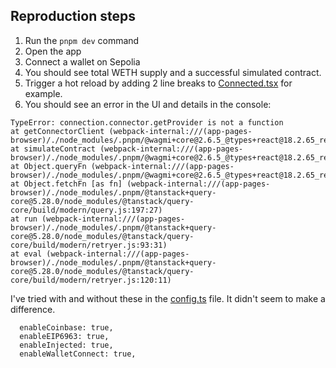 ## Reproduction steps

1. Run the `pnpm dev` command
2. Open the app
3. Connect a wallet on Sepolia
4. You should see total WETH supply and a successful simulated contract.
5. Trigger a hot reload by adding 2 line breaks to [Connected.tsx](./src/app/Connected.tsx) for example.
6. You should see an error in the UI and details in the console:

```
TypeError: connection.connector.getProvider is not a function
at getConnectorClient (webpack-internal:///(app-pages-browser)/./node_modules/.pnpm/@wagmi+core@2.6.5_@types+react@18.2.65_react@18.2.0_typescript@5.4.2_viem@2.8.5/node_modules/@wagmi/core/dist/esm/actions/getConnectorClient.js:40:50)
at simulateContract (webpack-internal:///(app-pages-browser)/./node_modules/.pnpm/@wagmi+core@2.6.5_@types+react@18.2.65_react@18.2.0_typescript@5.4.2_viem@2.8.5/node_modules/@wagmi/core/dist/esm/actions/simulateContract.js:22:113)
at Object.queryFn (webpack-internal:///(app-pages-browser)/./node_modules/.pnpm/@wagmi+core@2.6.5_@types+react@18.2.65_react@18.2.0_typescript@5.4.2_viem@2.8.5/node_modules/@wagmi/core/dist/esm/query/simulateContract.js:25:98)
at Object.fetchFn [as fn] (webpack-internal:///(app-pages-browser)/./node_modules/.pnpm/@tanstack+query-core@5.28.0/node_modules/@tanstack/query-core/build/modern/query.js:197:27)
at run (webpack-internal:///(app-pages-browser)/./node_modules/.pnpm/@tanstack+query-core@5.28.0/node_modules/@tanstack/query-core/build/modern/retryer.js:93:31)
at eval (webpack-internal:///(app-pages-browser)/./node_modules/.pnpm/@tanstack+query-core@5.28.0/node_modules/@tanstack/query-core/build/modern/retryer.js:120:11)
```

I've tried with and without these in the [config.ts](./src/app/config.ts) file. It didn't seem to make a difference.
```
  enableCoinbase: true,
  enableEIP6963: true,
  enableInjected: true,
  enableWalletConnect: true,
```

